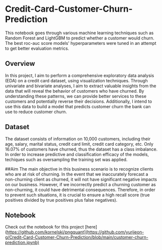 # Credit-Card-Customer-Churn-Prediction
This notebook goes through various machine learning techniques such as Random Forest and LightGBM to predict whether a customer would churn. The best roc-auc score models' hyperparameters were tuned in an attempt to get better evaluation metrics.

## Overview

In this project, I aim to perform a comprehensive exploratory data analysis (EDA) on a credit card dataset, using visualization techniques. Through univariate and bivariate analyses, I aim to extract valuable insights from the data that will reveal the behavior of customers who have churned. By understanding these patterns, we can provide better services to these customers and potentially reverse their decisions. Additionally, I intend to use this data to build a model that predicts customer churn the bank can use to reduce customer churn.

## Dataset
The dataset consists of information on 10,000 customers, including their age, salary, marital status, credit card limit, credit card category, etc. Only 16.07% of customers have churned, thus the dataset has a class imbalance. In order to increase predictive and classification efficacy of the models, techiques such as oversampling the training set was applied.

##Aim 
The main objective in this business scenario is to recognize clients who are at risk of churning. In the event that we inaccurately forecast a non-churning client as churned, it will not have significant negative impacts on our business. However, if we incorrectly predict a churning customer as non-churning, it could have detrimental consequences. Therefore, in order to prevent such situations, it is crucial to ensure a high recall score (true positives divided by true positives plus false negatives).

## Notebook
Check out the notebook for this project [here](https://github.com/kornelski/pngquant](https://github.com/yurijeon-g/Credit-Card-Customer-Churn-Prediction/blob/main/customer-churn-prediction.ipynb)
